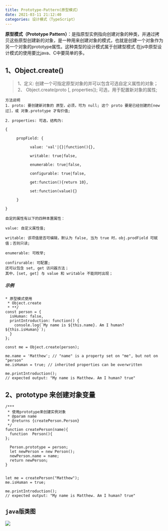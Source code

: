 ```yaml
---
title: Prototype-Pattern(原型模式）
date: 2021-03-11 21:12:40
categories: 设计模式（TypeScript）
---
```

**原型模式（Prototype Pattern）**：是指原型实例指向创建对象的种类，并通过拷贝这些原型创建新的对象，是一种用来创建对象的模式，也就是创建一个对象作为另一个对象的prototype属性。这种类型的设计模式属于创建型模式
在js中原型设计模式的使用要比java、C中要简单的多。
## 1、Object.create()
  >1、定义: 创建一个可指定原型对象的并可以包含可选自定义属性的对象；
2、 Object.create(proto [, properties]);  可选，用于配置新对象的属性;
```
方法说明
1. proto: 要创建新对象的 原型，必须，可为 null; 这个 proto 要是已经创建的[new过]，或 对象.prototype 才有价值;

2. properties: 可选，结构为:

{

     propField: {

           value: 'val'|{}|function(){},

           writable: true|false,

           enumerable: true|false,

           configurable: true|false,

           get:function(){return 10},

           set:function(value){}

     }

}

自定的属性有以下的四种本置属性：

value: 自定义属性值;

writable: 该项值是否可编辑，默认为 false, 当为 true 时，obj.prodField 可赋值；否则只读;

enumerable: 可枚举; 

confirurable: 可配置;
还可以包含 set, get 访问器方法；
其中，[set, get] 与 value 和 writable 不能同时出现；

```
##### 示例
```
* 原型模式使用
 * Object.create
 * **/
const person = {
  isHuman: false,
  printIntroduction: function() {
    console.log(`My name is ${this.name}. Am I human? ${this.isHuman}`);
  }
};

const me = Object.create(person);

me.name = 'Matthew'; // "name" is a property set on "me", but not on "person"
me.isHuman = true; // inherited properties can be overwritten

me.printIntroduction();
// expected output: "My name is Matthew. Am I human? true"
```
## 2、prototype 来创建对象变量
```
/***
 * 使用prototype来创建实例对象
 * @param name
 * @returns {createPerson.Person}
 */
function createPerson(name){
  function  Person(){
};
 
  Person.prototype = person;
  let newPerson = new Person();
  newPerson.name = name;
  return newPerson;
}


let me = createPerson("Matthew");
me.isHuman = true;

me.printIntroduction();
// expected output: "My name is Matthew. Am I human? true"
```
## `java版类图`
![](https://upload-images.jianshu.io/upload_images/10024246-b2c242cddd8b223f.png?imageMogr2/auto-orient/strip%7CimageView2/2/w/1240)

